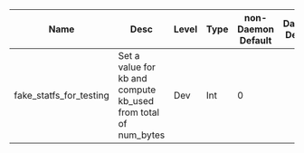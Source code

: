 | Name | Desc | Level | Type | non-Daemon Default | Daemon Default | Min | Max | Valid Values | verbatim | See also | Flags | Services | Validator | Long Desc | Tags |
| --- | --- | --- | --- | --- | --- | --- | --- | --- | --- | --- | --- | --- | --- | --- | --- |
| <span id="SP_fake_statfs_for_testing">fake_statfs_for_testing</span> |  Set a value for kb and compute kb_used from total of num_bytes | Dev | Int | 0 |  |  |  |  |  |  |  | mds_client |  |  |  |
